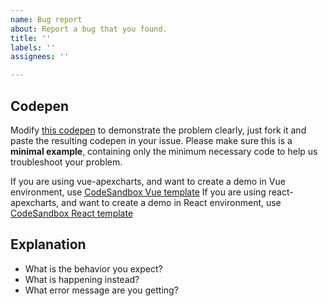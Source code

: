 ```yaml
---
name: Bug report
about: Report a bug that you found.
title: ''
labels: ''
assignees: ''

---
```


## Codepen

Modify [this codepen](https://codepen.io/apexcharts/pen/bxzgZJ) to demonstrate the problem clearly, just fork it and paste the resulting codepen in your issue. Please make sure this is a **minimal example**, containing only the minimum necessary code to help us troubleshoot your problem.

If you are using vue-apexcharts, and want to create a demo in Vue environment, use [CodeSandbox Vue template](https://codesandbox.io/s/pwwz8009n0)
If you are using react-apexcharts, and want to create a demo in React environment, use [CodeSandbox React template](https://codesandbox.io/s/6yoqonyo7r)


## Explanation

- What is the behavior you expect?
- What is happening instead?
- What error message are you getting?
